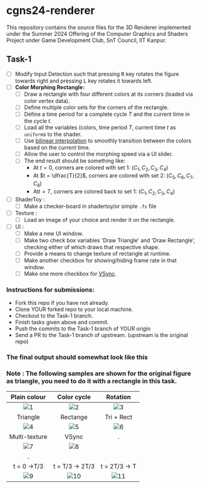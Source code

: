 # cgns24-renderer
This repository contains the source files for the 3D Renderer implemented under the Summer 2024 Offering of the Computer Graphics and Shaders Project under Game Development Club, SnT Council, IIT Kanpur.

## Task-1

- [ ] Modify Input Detection such that pressing <kbd>R</kbd> key rotates the figure towards right and pressing <kbd>L</kbd> key rotates it towards left.
- [ ] **Color Morphing Rectangle:**
  - [ ] Draw a rectangle with four different colors at its corners (loaded via color vertex data).
  - [ ] Define multiple color sets for the corners of the rectangle.
  - [ ] Define a time period for a complete cycle $T$ and the current time in the cycle $t$.
  - [ ] Load all the variables (colors, time period $T$, current time $t$ as `uniform`s to the shader.
  - [ ] Use [bilinear interpolation](https://en.wikipedia.org/wiki/Bilinear_interpolation) to smoothly transition between the colors based on the current time.
  - [ ] Allow the user to control the morphing speed via a UI slider.
  - [ ] The end result should be something like:
    - At $t = 0$, corners are colored with set 1: $(C_1, C_2, C_3, C_4)$
    - At $t = \dfrac{T}{2}$, corners are colored with set 2: $(C_5, C_6, C_7, C_8)$
    - At$t = T$, corners are colored back to set 1: $(C_1, C_2, C_3, C_4)$
- [ ] ShaderToy : 
  - [ ] Make a checker-board in shadertoy/or simple `.fs` file
- [ ] Texture : 
  - [ ] Load an image of your choice and render it on the rectangle.
- [ ] UI : 
  - [ ] Make a new UI window.
  - [ ] Make two check box variables 'Draw Triangle' and 'Draw Rectangle', checking either of which draws that respective shape.
  - [ ] Provide a means to change texture of rectangle at runtime.
  - [ ] Make another checkbox for showing/hiding frame rate in that window.
  - [ ] Make one more checkbox for [VSync](https://en.wikipedia.org/wiki/Screen_tearing).

### Instructions for submissions:
- Fork this repo if you have not already.
- Clone YOUR forked repo to your local machine.
- Checkout to the Task-1 branch.
- Finish tasks given above and commit.
- Push the commits to the Task-1 branch of YOUR origin
- Send a PR to the Task-1 branch of upstream. (upstream is the original repo)

### The final output should somewhat look like this


### **Note** : The following samples are shown for the original figure as triangle, you need to do it with a rectangle in this task. 

| Plain colour | Color cycle | Rotation |
| :-: | :-: | :-: |
| ![1](https://github.com/npqr/cgns24-renderer/assets/96120993/d13e8dc5-4d71-4e8f-86b3-8cfae8f30d42)| ![2](https://github.com/npqr/cgns24-renderer/assets/96120993/ba3bda27-5aa2-40b9-a721-5e82a6101dad)|![3](https://github.com/npqr/cgns24-renderer/assets/96120993/25c3b9d0-60e7-40fe-9018-7e3718fada19)|
| Triangle | Rectange | Tri + Rect |
|![4](https://github.com/npqr/cgns24-renderer/assets/96120993/89b15b53-1c50-4822-bc92-c4e6539bb94d)| ![5](https://github.com/npqr/cgns24-renderer/assets/96120993/6cc4ac7c-1d17-4142-b8cd-9645f9ad8491)| ![6](https://github.com/npqr/cgns24-renderer/assets/96120993/d0bf58fb-89fb-4357-8502-b063c7fb549b)|
|  Multi-texture  |  VSync  |   .  |
|![7](https://github.com/npqr/cgns24-renderer/assets/96120993/c2361697-b643-4126-8dfd-f5a3eb72cb80)|![8](https://github.com/npqr/cgns24-renderer/assets/96120993/77546420-c33b-486c-ae0f-cf469ed4cbc9)
  |  .   |
| t = 0 ->T/3 | t = T/3 -> 2T/3 | t = 2T/3 -> T |
| ![9](https://github.com/npqr/cgns24-renderer/assets/96120993/3b668722-bf66-466a-a060-5e602e6e52e4) | ![10](https://github.com/npqr/cgns24-renderer/assets/96120993/7d4ffe0d-39b0-4bf2-9203-276b23a003a7)| ![11](https://github.com/npqr/cgns24-renderer/assets/96120993/3de59dbd-5db3-4fde-80bb-948f886bcdbc)|
